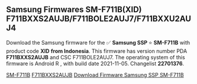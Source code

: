 <h2>Samsung Firmwares SM-F711B(XID) F711BXXS2AUJB/F711BOLE2AUJ7/F711BXXU2AUJ4</h2>
Download the Samsung firmware for the ✅ <strong>Samsung SSP </strong> ⭐ <strong>SM-F711B</strong> with product code <strong>XID</strong> <strong> from Indonesia</strong>. This firmware has version number PDA <strong>F711BXXS2AUJB</strong> and CSC F711BOLE2AUJ7. The operating system of this firmware is Android R , with build date 2021-11-05. Changelist <strong>22701376</strong>.


[SM-F711B](https://samfirm.shop/samsung/model/SM-F711B)
[F711BXXS2AUJB](https://samfirm.shop/samsung/pda/F711BXXS2AUJB)
[Download Firmware Samsung SSP SM-F711B](https://samfirm.shop/samsung/firmware/471917)
